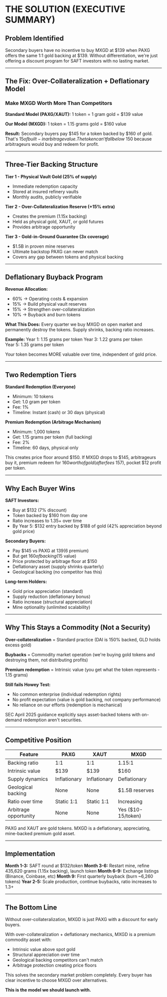 # THE SOLUTION (EXECUTIVE SUMMARY)

## Problem Identified
Secondary buyers have no incentive to buy MXGD at $139 when PAXG offers the same 1:1 gold backing at $139. Without differentiation, we're just offering a discount program for SAFT investors with no lasting market.

---

## The Fix: Over-Collateralization + Deflationary Model

### Make MXGD Worth More Than Competitors

**Standard Model (PAXG/XAUT):**
1 token = 1 gram gold = $139 value

**Our Model (MXGD):**
1 token = 1.15 grams gold = $160 value

**Result:** Secondary buyers pay $145 for a token backed by $160 of gold. That's $15 of built-in arbitrage value. The token can't fall below ~$150 because arbitrageurs would buy and redeem for profit.

---

## Three-Tier Backing Structure

**Tier 1 - Physical Vault Gold (25% of supply)**
- Immediate redemption capacity
- Stored at insured refinery vaults
- Monthly audits, publicly verifiable

**Tier 2 - Over-Collateralization Reserve (+15% extra)**
- Creates the premium (1.15x backing)
- Held as physical gold, XAUT, or gold futures
- Provides arbitrage opportunity

**Tier 3 - Gold-in-Ground Guarantee (3x coverage)**
- $1.5B in proven mine reserves
- Ultimate backstop PAXG can never match
- Covers any gap between tokens and physical backing

---

## Deflationary Buyback Program

**Revenue Allocation:**
- 60% → Operating costs & expansion
- 15% → Build physical vault reserves
- 15% → Strengthen over-collateralization
- 10% → Buyback and burn tokens

**What This Does:**
Every quarter we buy MXGD on open market and permanently destroy the tokens. Supply shrinks, backing ratio increases.

**Example:**
Year 1: 1.15 grams per token
Year 3: 1.22 grams per token  
Year 5: 1.35 grams per token

Your token becomes MORE valuable over time, independent of gold price.

---

## Two Redemption Tiers

**Standard Redemption (Everyone)**
- Minimum: 10 tokens
- Get: 1.0 gram per token
- Fee: 1%
- Timeline: Instant (cash) or 30 days (physical)

**Premium Redemption (Arbitrage Mechanism)**
- Minimum: 1,000 tokens
- Get: 1.15 grams per token (full backing)
- Fee: 2%
- Timeline: 60 days, physical only

This creates price floor around $150. If MXGD drops to $145, arbitrageurs buy it, premium redeem for $160 worth of gold (after fees ~$157), pocket $12 profit per token.

---

## Why Each Buyer Wins

**SAFT Investors:**
- Buy at $132 (7% discount)
- Token backed by $160 from day one
- Ratio increases to 1.35+ over time
- By Year 5: $132 entry backed by $188 of gold (42% appreciation beyond gold price)

**Secondary Buyers:**
- Pay $145 vs PAXG at $139 ($6 premium)
- But get $160 of backing ($15 value)
- Price protected by arbitrage floor at $150
- Deflationary asset (supply shrinks quarterly)
- Geological backing (no competitor has this)

**Long-term Holders:**
- Gold price appreciation (standard)
- Supply reduction (deflationary bonus)
- Ratio increase (structural appreciation)
- Mine optionality (unlimited scalability)

---

## Why This Stays a Commodity (Not a Security)

**Over-collateralization** = Standard practice (DAI is 150% backed, GLD holds excess gold)

**Buybacks** = Commodity market operation (we're buying gold tokens and destroying them, not distributing profits)

**Premium redemption** = Intrinsic value (you get what the token represents - 1.15 grams)

**Still fails Howey Test:**
- No common enterprise (individual redemption rights)
- No profit expectation (value is gold backing, not company performance)
- No reliance on our efforts (redemption is mechanical)

SEC April 2025 guidance explicitly says asset-backed tokens with on-demand redemption aren't securities.

---

## Competitive Position

| Feature | PAXG | XAUT | MXGD |
|---------|------|------|------|
| Backing ratio | 1:1 | 1:1 | 1.15:1 |
| Intrinsic value | $139 | $139 | $160 |
| Supply dynamics | Inflationary | Inflationary | Deflationary |
| Geological backing | None | None | $1.5B reserves |
| Ratio over time | Static 1:1 | Static 1:1 | Increasing |
| Arbitrage opportunity | None | None | Yes ($10-15/token) |

PAXG and XAUT are gold tokens.
MXGD is a deflationary, appreciating, mine-backed premium gold asset.

---

## Implementation

**Month 1-3:** SAFT round at $132/token
**Month 3-6:** Restart mine, refine 435,620 grams (1.15x backing), launch token
**Month 6-9:** Exchange listings (Binance, Coinbase, etc)
**Month 9:** First quarterly buyback (burn ~6,260 tokens)
**Year 2-5:** Scale production, continue buybacks, ratio increases to 1.3+

---

## The Bottom Line

Without over-collateralization, MXGD is just PAXG with a discount for early buyers. 

With over-collateralization + deflationary mechanics, MXGD is a premium commodity asset with:
- Intrinsic value above spot gold
- Structural appreciation over time
- Geological backing competitors can't match
- Arbitrage protection creating price floors

This solves the secondary market problem completely. Every buyer has clear incentive to choose MXGD over alternatives.

**This is the model we should launch with.**
